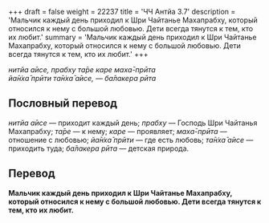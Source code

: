 +++
draft = false
weight = 22237
title = 'ЧЧ Антйа 3.7'
description = 'Мальчик каждый день приходил к Шри Чайтанье Махапрабху, который относился к нему с большой любовью. Дети всегда тянутся к тем, кто их любит.'
summary = 'Мальчик каждый день приходил к Шри Чайтанье Махапрабху, который относился к нему с большой любовью. Дети всегда тянутся к тем, кто их любит.'
+++

_нитйа а̄исе, прабху та̄ре каре маха̄-прӣта  
йа̄н̇ха̄ прӣти та̄н̇ха̄ а̄исе, — ба̄лакера рӣта_

## Пословный перевод

_нитйа_ _а̄исе_ — приходит каждый день; _прабху_ — Господь Шри Чайтанья Махапрабху; _та̄ре_ — к нему; _каре_ — проявляет; _маха̄_\-_прӣта_ — отношение с любовью; _йа̄н̇ха̄_ _прӣти_ — где есть любовь; _та̄н̇ха̄_ _а̄исе_ — приходить туда; _ба̄лакера_ _рӣта_ — детская природа.

## Перевод

**Мальчик каждый день приходил к Шри Чайтанье Махапрабху, который относился к нему с большой любовью. Дети всегда тянутся к тем, кто их любит.**
